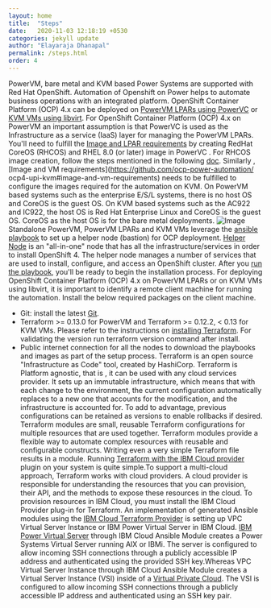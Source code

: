 ```yaml
---
layout: home
title:  "Steps"
date:   2020-11-03 12:18:19 +0530
categories: jekyll update
author: "Elayaraja Dhanapal"
permalink: /steps.html
order: 4
---
```

PowerVM, bare metal and KVM based Power Systems are supported with Red Hat OpenShift. Automation of Openshift on Power  helps to automate business operations with an integrated platform. OpenShift Container Platform (OCP) 4.x can be deployed on [PowerVM LPARs using PowerVC](https://github.com/ocp-power-automation/ocp4-upi-powervm) or [KVM VMs using libvirt](https://github.com/ocp-power-automation/ocp4-upi-kvm). For OpenShift Container Platform (OCP) 4.x on PowerVM an important assumption is that PowerVC is used as the Infrastructure as a service (IaaS) layer for managing the PowerVM LPARs. You'll need to  fulfill the [Image and LPAR requirements](https://github.com/ocp-power-automation/ocp4-upi-powervm#image-and-lpar-requirements) by creating RedHat CoreOS (RHCOS) and RHEL 8.0 (or later) image in PowerVC . For RHCOS image creation, follow the steps mentioned in the following [doc](https://github.com/ocp-power-automation/ocp4-upi-powervm/blob/master/docs/coreos-image-creation.md). Similarly , [Image and VM requirements](https://github.com/ocp-power-automation/ ocp4-upi-kvm#image-and-vm-requirements) needs to be fulfilled to configure the images required for the automation on KVM. On PowerVM based systems such as the enterprise E/S/L systems, there is no host OS and CoreOS is the guest OS. On KVM based systems such as the AC922 and IC922, the host OS is Red Hat Enterprise Linux and CoreOS is the guest OS. CoreOS as the host OS is for the bare metal deployments.
![Image](https://i.imgur.com/cIgLK7U.png)
Standalone PowerVM, PowerVM LPARs and KVM VMs leverage the [ansible playbook](https://github.com/RedHatOfficial/ocp4-helpernode) to set up a helper node (bastion) for OCP deployment. [Helper Node](https://github.com/RedHatOfficial/ocp4-helpernode) is an "all-in-one" node that has all the infrastructure/services in order to install OpenShift 4. The helper node manages a number of services that are used to install, configure, and access an OpenShift cluster. After you [run the playbook](https://github.com/ocp-power-automation/ocp4-playbooks), you'll be ready to begin the installation process. For deploying OpenShift Container Platform (OCP) 4.x on PowerVM LPARs or on KVM VMs using libvirt, it is important to identify a remote client machine for running the automation.
Install the below required packages on the client machine.
* Git: install the latest [Git](https://git-scm.com/book/en/v2/Getting-Started-Installing-Git).
* Terraform >= 0.13.0 for PowerVM and Terraform >= 0.12.2, < 0.13 for KVM VMs. Please refer to the instructions on [installing Terraform](https://learn.hashicorp.com/terraform/getting-started/install.html). For validating the version run terraform version command after install.
* Public internet connection for all the nodes to download the playbooks and images as part of the setup process.
Terraform is an open source "Infrastructure as Code" tool, created by HashiCorp. Terraform is Platform agnostic, that is , it can be used with any cloud services provider. It sets up an immutable infrastructure, which means that with each change to the environment, the current configuration automatically replaces to a new one that accounts for the modification, and the infrastructure is accounted for. To add to advantage, previous configurations can be retained as versions to enable rollbacks if desired.
Terraform modules are small, reusable Terraform configurations for multiple resources that are used together. Terraform modules provide a flexible way to automate complex resources with reusable and configurable constructs. Writing even a very simple Terraform file results in a module.
Running [Terraform with the IBM Cloud provider](https://github.com/ocp-power-automation/terraform-provider-ibm#using-the-provider) plugin on your system is quite simple.To support a multi-cloud approach, Terraform works with cloud providers. A cloud provider is responsible for understanding the resources that you can provision, their API, and the methods to expose these resources in the cloud. To provision resources in IBM Cloud, you must install the IBM Cloud Provider plug-in for Terraform. An implementation of generated Ansible modules using the [IBM Cloud Terraform Provider](https://github.com/IBM-Cloud/terraform-provider-ibm) is setting up VPC Virtual Server Instance or IBM Power Virtual Server in IBM Cloud.
[IBM Power Virtual Server](https://github.com/IBM-Cloud/terraform-provider-ibm/tree/master/examples/ansible/examples/simple-vm-power-vs) through IBM Cloud Ansible Module creates a Power Systems Virtual Server running AIX or IBMi. The server is configured to allow incoming SSH connections through a publicly accessible IP address and authenticated using the provided SSH key.Whereas VPC Virtual Server Instance through IBM Cloud Ansible Module creates a Virtual Server Instance (VSI) inside of a [Virtual Private Cloud](https://github.com/ocp-power-automation/terraform-provider-ibm/tree/master/examples/ansible/examples/simple-vm-ssh). The VSI is configured to allow incoming SSH connections through a publicly accessible IP address and authenticated using an SSH key pair.